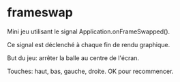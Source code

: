 # frameswap
Mini jeu utilisant le signal Application.onFrameSwapped().

Ce signal est déclenché à chaque fin de rendu graphique.

But du jeu: arrêter la balle au centre de l'écran.

Touches: haut, bas, gauche, droite. OK pour recommencer.
